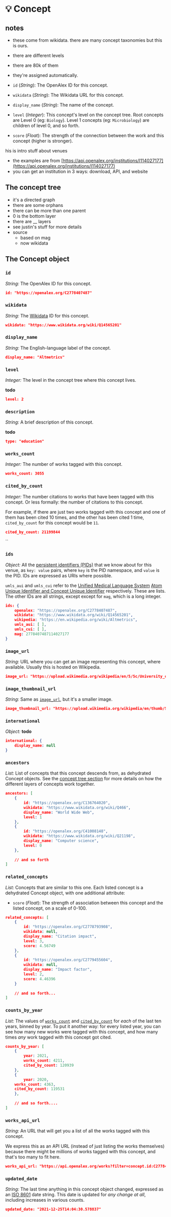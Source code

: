 # 💡 Concept

## notes

* these come from wikidata. there are many concept taxonomies but this is ours.
* there are different levels
* there are 80k of them
* they're assigned automatically.



* `id` (_String_): The OpenAlex ID for this concept.
* `wikidata` (_String_): The Wikidata URL for this concept.
* `display_name` (_String_): The name of the concept.
* `level` (_Integer_): This concept's level on the concept tree. Root concepts are Level 0 (eg: `Biology`). Level 1 concepts (eg: `Microbiology`) are children of level 0, and so forth.&#x20;
* `score` (_Float_): The strength of the connection between the work and this concept (higher is stronger).

his is intro stuff about venues

* the examples are from [https://api.openalex.org/institutions/I114027177](https://api.openalex.org/institutions/I114027177)
* you can get an institution in 3 ways: download, API, and website



## The concept tree

* it's a directed graph
* there are some orphans
* there can be more than one parent
* 0 is the bottom layer
* there are \_\_ layers
* see justin's stuff for more details
* source
  * based on mag
  * now wikidata



## The Concept object



### `id`

_String:_ The OpenAlex ID for this concept.

```json
id: "https://openalex.org/C2778407487"
```

### `wikidata`

_String:_ The [Wikidata](https://www.wikidata.org/wiki/Wikidata:Main\_Page) ID for this concept.&#x20;

```json
wikidata: "https://www.wikidata.org/wiki/Q14565201"
```

### `display_name`

_String:_ The English-language label of the concept.

```json
display_name: "Altmetrics"
```

### `level`

_Integer:_ The level in the concept tree where this concept lives.

**todo**

```json
level: 2
```

### `description`

_String:_ A brief description of this concept.

**todo**

```json
type: "education"
```

### `works_count`

_Integer:_ The number of works tagged with this concept.

```json
works_count: 3055 
```

### `cited_by_count`

_Integer:_ The number citations to works that have been tagged with this concept. Or less formally: the number of citations to this concept.

For example, if there are just two works tagged with this concept and one of them has been cited 10 times, and the other has been cited 1 time, `cited_by_count` for this concept would be `11`.

```json
cited_by_count: 21199844 
```

``

### `ids`

_Object:_ All the [persistent identifiers (PIDs)](https://en.wikipedia.org/wiki/Persistent\_identifier) that we know about for this venue, as `key: value` pairs, where `key` is the PID namespace, and `value` is the PID. IDs are expressed as URIs where possible.&#x20;

`umls_aui` and `umls_cui` refer to the [Unified Medical Language System](https://www.nlm.nih.gov/research/umls/index.html) [Atom Unique Identifier and Concept Unique Identifier](https://www.nlm.nih.gov/research/umls/new\_users/online\_learning/Meta\_005.html) respectively. These are lists. The other IDs are all strings, except except for `mag`, which is a long integer.

```json
ids: {
    openalex: "https://openalex.org/C2778407487",
    wikidata: "https://www.wikidata.org/wiki/Q14565201",
    wikipedia: "https://en.wikipedia.org/wiki/Altmetrics",
    umls_aui: [ ],
    umls_cui: [ ],
    mag: 2778407487114027177
}
```



### `image_url`

_String:_ URL where you can get an image representing this concept, where available. Usually this is hosted on Wikipedia.

```json
image_url: "https://upload.wikimedia.org/wikipedia/en/5/5c/University_of_North_Carolina_at_Chapel_Hill_seal.svg"
```

### `image_thumbnail_url`

_String:_ Same as [`image_url`](concept.md#image\_url), but it's a smaller image.

```json
image_thumbnail_url: "https://upload.wikimedia.org/wikipedia/en/thumb/5/5c/University_of_North_Carolina_at_Chapel_Hill_seal.svg/100px-University_of_North_Carolina_at_Chapel_Hill_seal.svg.png"
```

### `international`

_Object:_ **todo**&#x20;

```json
international: {
    display_name: null
}
```



### `ancestors`

_List:_ List of concepts that this concept descends from, as dehydrated Concept objects. See the [concept tree section](concept.md#the-concept-tree) for more details on how the different layers of concepts work together.

```json
ancestors: [
    {
        id: "https://openalex.org/C136764020",
        wikidata: "https://www.wikidata.org/wiki/Q466",
        display_name: "World Wide Web",
        level: 1
    },
    {
        id: "https://openalex.org/C41008148",
        wikidata: "https://www.wikidata.org/wiki/Q21198",
        display_name: "Computer science",
        level: 0
    },
    
    // and so forth
]
```

### `related_concepts`

_List:_ Concepts that are similar to this one. Each listed concept is a dehydrated Concept object, with one additional attribute:

* `score` (_Float_): The strength of association between this concept and the listed concept, on a scale of 0-100.

```json
related_concepts: [
    {
        id: "https://openalex.org/C2778793908",
        wikidata: null,
        display_name: "Citation impact",
        level: 3,
        score: 4.56749
    },
    {
        id: "https://openalex.org/C2779455604",
        wikidata: null,
        display_name: "Impact factor",
        level: 2,
        score: 4.46396
    }
    
    // and so forth...
]
```

### `counts_by_year`

_List:_ The values of [`works_count`](concept.md#works\_count) and [`cited_by_count`](concept.md#cited\_by\_count) for _each_ of the last ten years, binned by year. To put it another way: for every listed year, you can see how many new works were tagged with this concept, and how many times _any_ work tagged with this concept got cited.

```json
counts_by_year: [
    {
        year: 2021,
        works_count: 4211,
        cited_by_count: 120939
    },
    {
        year: 2020,
    works_count: 4363,
    cited_by_count: 119531
    },
    
    // and so forth....
]
```



### `works_api_url`

_String:_ An URL that will get you a list of all the works tagged with this concept.

We express this as an API URL (instead of just listing the works themselves) because there might be millions of works tagged with this concept, and that's too many to fit here.

```json
works_api_url: "https://api.openalex.org/works?filter=concept.id:C2778407487"
```

### `updated_date`

_String:_ The last time anything in this concept object changed, expressed as an [ISO 8601](https://en.wikipedia.org/wiki/ISO\_8601) date string. This date is updated for _any change at all_, including increases in various counts.

```json
updated_date: "2021-12-25T14:04:30.578837"
```

